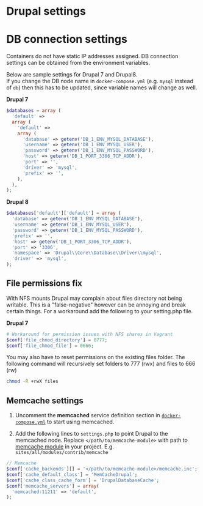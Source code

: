 # Drupal settings

<a name="db"></a>
# DB connection settings

Containers do not have static IP addresses assigned.  DB connection settings can be obtained from the environment variables.

Below are sample settings for Drupal 7 and Drupal8.  
If you change the DB node name in `docker-compose.yml` (e.g. `mysql` instead of `db`) then this has to be updated, since variable names will change as well.

**Drupal 7**

```php
$databases = array (
  'default' => 
  array (
    'default' => 
    array (
      'database' => getenv('DB_1_ENV_MYSQL_DATABASE'),
      'username' => getenv('DB_1_ENV_MYSQL_USER'),
      'password' => getenv('DB_1_ENV_MYSQL_PASSWORD'),
      'host' => getenv('DB_1_PORT_3306_TCP_ADDR'),
      'port' => '',
      'driver' => 'mysql',
      'prefix' => '',
    ),
  ),
);

```

**Drupal 8**

```php
$databases['default']['default'] = array (
  'database' => getenv('DB_1_ENV_MYSQL_DATABASE'),
  'username' => getenv('DB_1_ENV_MYSQL_USER'),
  'password' => getenv('DB_1_ENV_MYSQL_PASSWORD'),
  'prefix' => '',
  'host' => getenv('DB_1_PORT_3306_TCP_ADDR'),
  'port' => '3306',
  'namespace' => 'Drupal\\Core\\Database\\Driver\\mysql',
  'driver' => 'mysql',
);
```

<a name="file-permissions"></a>
## File permissions fix

With NFS mounts Drupal may complain about files directory not being writable. This is a "false-negative" however can be annoying and break certain things. For a workaround add the following to your setting.php file. 

**Drupal 7**

```php
# Workaround for permission issues with NFS shares in Vagrant
$conf['file_chmod_directory'] = 0777;
$conf['file_chmod_file'] = 0666;
```

You may also have to reset permissions on the existing files folder. The following command will recursively set folders to 777 (rwx) and files to 666 (rw)

```bash
chmod -R +rwX files
```

<a name="memcache"></a>
## Memcache settings

1. Uncomment the **memcached** service definition section in [`docker-compose.yml`](docker-compose.yml) to start using memcached.

2. Add the following lines to `settings.php` to point Drupal to the memcached node. Replace `</path/to/memcache-module>` with path to [memcache module](https://www.drupal.org/project/memcache) in your project. E.g. `sites/all/modules/contrib/memcache`

```php
// Memcache
$conf['cache_backends'][] = '</path/to/memcache-module>/memcache.inc';
$conf['cache_default_class'] = 'MemCacheDrupal';
$conf['cache_class_cache_form'] = 'DrupalDatabaseCache';
$conf['memcache_servers'] = array(
  'memcached:11211' => 'default',
);
```
